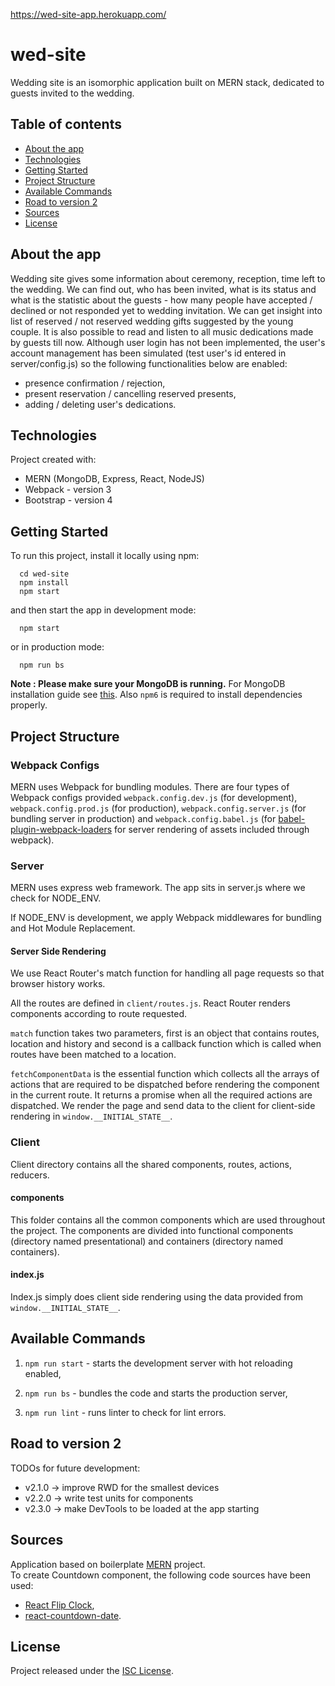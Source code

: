 https://wed-site-app.herokuapp.com/

# wed-site
Wedding site is an isomorphic application built on MERN stack, dedicated to guests invited to the wedding.


## Table of contents
* [About the app](#about-the-app)
* [Technologies](#technologies)
* [Getting Started](#getting-started)
* [Project Structure](#project-structure)
* [Available Commands](#available-commands)
* [Road to version 2](#road-to-version-2)
* [Sources](#sources)
* [License](#license)


## About the app
Wedding site gives some information about ceremony, reception, time left to the wedding. We can find out, who has been invited, what is its status and what is the statistic about the guests - how many people have accepted / declined or not responded yet to wedding invitation. We can get insight into list of reserved / not reserved wedding gifts suggested by the young couple. It is also possible to read and listen to all music dedications made by guests till now. Although user login has not been implemented, the user's account management has been simulated (test user's id entered in server/config.js) so the following functionalities below are enabled:
* presence confirmation / rejection,
* present reservation / cancelling reserved presents,
* adding / deleting user's dedications.


## Technologies
Project created with:
* MERN (MongoDB, Express, React, NodeJS)
* Webpack - version 3
* Bootstrap - version 4


## Getting Started
To run this project, install it locally using npm:

```
  cd wed-site
  npm install
  npm start
```
and then start the app in development mode:

```
  npm start
```

or in production mode:
```
  npm run bs
```

**Note : Please make sure your MongoDB is running.** For MongoDB installation guide see [this](https://docs.mongodb.org/v3.0/installation/). Also `npm6` is required to install dependencies properly.


## Project Structure

### Webpack Configs

MERN uses Webpack for bundling modules. There are four types of Webpack configs provided `webpack.config.dev.js` (for development), `webpack.config.prod.js` (for production), `webpack.config.server.js` (for bundling server in production) and `webpack.config.babel.js` (for [babel-plugin-webpack-loaders](https://github.com/istarkov/babel-plugin-webpack-loaders) for server rendering of assets included through webpack).

### Server

MERN uses express web framework. The app sits in server.js where we check for NODE_ENV.

If NODE_ENV is development, we apply Webpack middlewares for bundling and Hot Module Replacement.

#### Server Side Rendering

We use React Router's match function for handling all page requests so that browser history works.

All the routes are defined in `client/routes.js`. React Router renders components according to route requested.

`match` function takes two parameters, first is an object that contains routes, location and history and second is a callback function which is called when routes have been matched to a location.

`fetchComponentData` is the essential function which collects all the arrays of actions that are required to be dispatched before rendering the component in the current route. It returns a promise when all the required actions are dispatched. We render the page and send data to the client for client-side rendering in `window.__INITIAL_STATE__`.

### Client

Client directory contains all the shared components, routes, actions, reducers.

#### components
This folder contains all the common components which are used throughout the project. The components are divided into functional components (directory named presentational) and containers (directory named containers).

#### index.js
Index.js simply does client side rendering using the data provided from `window.__INITIAL_STATE__`.


## Available Commands

1. `npm run start` - starts the development server with hot reloading enabled,

2. `npm run bs` - bundles the code and starts the production server,

3. `npm run lint` - runs linter to check for lint errors.


## Road to version 2
TODOs for future development:
- v2.1.0 -> improve RWD for the smallest devices
- v2.2.0 -> write test units for components
- v2.3.0 -> make DevTools to be loaded at the app starting


## Sources
Application based on boilerplate [MERN](http://mern.io) project.<br>
To create Countdown component, the following code sources have been used:
* [React Flip Clock](https://codepen.io/Libor_G/pen/JyJzjb),
* [react-countdown-date](https://github.com/destinythegame/react-countdown-date).


## License
Project released under the [ISC License](http://www.opensource.org/licenses/ISC).